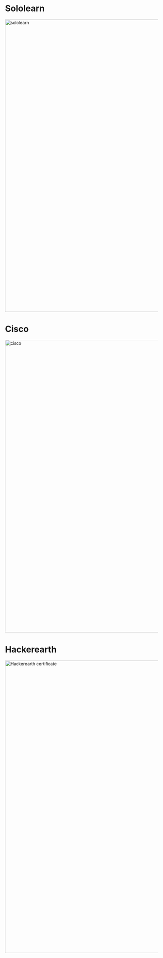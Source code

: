 # Sololearn
<img width="960" alt="sololearn" src="https://user-images.githubusercontent.com/59719836/154543761-3b08d76e-0878-44b1-992c-5b5b6f6c7de9.png">

# Cisco
<img width="960" alt="cisco" src="https://user-images.githubusercontent.com/59719836/154550761-18691c45-ed3b-49c1-a644-1f03788e3d62.png">

# Hackerearth
<img width="960" alt="Hackerearth certificate" src="https://user-images.githubusercontent.com/59719836/154551593-5800a536-71b0-4e93-8fbf-7e7fc42040ac.png">
